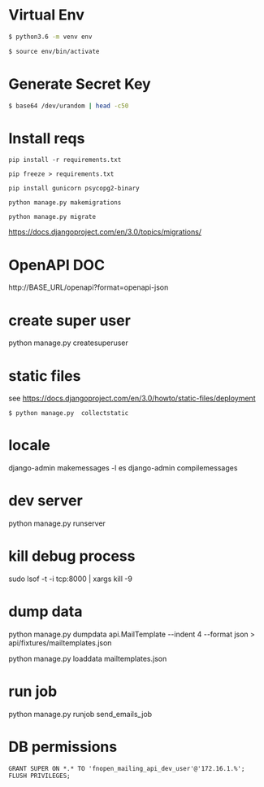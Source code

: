 # Virtual Env

````bash
$ python3.6 -m venv env

$ source env/bin/activate
````
# Generate Secret Key

````bash
$ base64 /dev/urandom | head -c50
````

# Install reqs

````
pip install -r requirements.txt 

pip freeze > requirements.txt

pip install gunicorn psycopg2-binary

python manage.py makemigrations

python manage.py migrate
````

https://docs.djangoproject.com/en/3.0/topics/migrations/

# OpenAPI DOC

http://BASE_URL/openapi?format=openapi-json

# create super user

python manage.py createsuperuser


# static files

see https://docs.djangoproject.com/en/3.0/howto/static-files/deployment

````
$ python manage.py  collectstatic
````

# locale

django-admin makemessages -l es
django-admin compilemessages

# dev server

python manage.py runserver

# kill debug process

sudo lsof -t -i tcp:8000 | xargs kill -9

# dump data 
 
python manage.py dumpdata api.MailTemplate --indent 4 --format json > api/fixtures/mailtemplates.json
 
python manage.py loaddata mailtemplates.json
 
# run job

python manage.py runjob send_emails_job

# DB permissions

```
GRANT SUPER ON *.* TO 'fnopen_mailing_api_dev_user'@'172.16.1.%';
FLUSH PRIVILEGES;
```